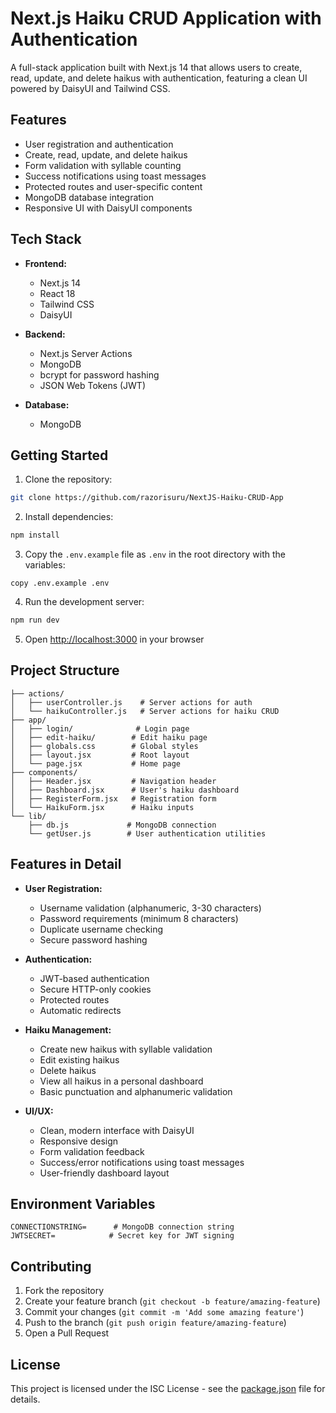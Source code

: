 # Next.js Haiku CRUD Application with Authentication

A full-stack application built with Next.js 14 that allows users to create, read, update, and delete haikus with authentication, featuring a clean UI powered by DaisyUI and Tailwind CSS.

## Features

- User registration and authentication
- Create, read, update, and delete haikus
- Form validation with syllable counting
- Success notifications using toast messages
- Protected routes and user-specific content
- MongoDB database integration
- Responsive UI with DaisyUI components

## Tech Stack

- **Frontend:**
  - Next.js 14
  - React 18
  - Tailwind CSS
  - DaisyUI
- **Backend:**
  - Next.js Server Actions
  - MongoDB
  - bcrypt for password hashing
  - JSON Web Tokens (JWT)

- **Database:**
  - MongoDB

## Getting Started

1. Clone the repository:

```bash
git clone https://github.com/razorisuru/NextJS-Haiku-CRUD-App
```

2. Install dependencies:

```bash
npm install
```

3. Copy the `.env.example` file as `.env` in the root directory with the variables:

```env
copy .env.example .env
```

4. Run the development server:

```bash
npm run dev
```

5. Open [http://localhost:3000](http://localhost:3000) in your browser

## Project Structure

```
├── actions/
│   ├── userController.js    # Server actions for auth
│   └── haikuController.js   # Server actions for haiku CRUD
├── app/
│   ├── login/              # Login page
│   ├── edit-haiku/        # Edit haiku page
│   ├── globals.css        # Global styles
│   ├── layout.jsx         # Root layout
│   └── page.jsx           # Home page
├── components/
│   ├── Header.jsx         # Navigation header
│   ├── Dashboard.jsx      # User's haiku dashboard
│   ├── RegisterForm.jsx   # Registration form
│   └── HaikuForm.jsx      # Haiku inputs
└── lib/
    ├── db.js             # MongoDB connection
    └── getUser.js        # User authentication utilities
```

## Features in Detail

- **User Registration:**
  - Username validation (alphanumeric, 3-30 characters)
  - Password requirements (minimum 8 characters)
  - Duplicate username checking
  - Secure password hashing

- **Authentication:**
  - JWT-based authentication
  - Secure HTTP-only cookies
  - Protected routes
  - Automatic redirects

- **Haiku Management:**
  - Create new haikus with syllable validation
  - Edit existing haikus
  - Delete haikus
  - View all haikus in a personal dashboard
  - Basic punctuation and alphanumeric validation

- **UI/UX:**
  - Clean, modern interface with DaisyUI
  - Responsive design
  - Form validation feedback
  - Success/error notifications using toast messages
  - User-friendly dashboard layout

## Environment Variables

```env
CONNECTIONSTRING=      # MongoDB connection string
JWTSECRET=            # Secret key for JWT signing
```

## Contributing

1. Fork the repository
2. Create your feature branch (`git checkout -b feature/amazing-feature`)
3. Commit your changes (`git commit -m 'Add some amazing feature'`)
4. Push to the branch (`git push origin feature/amazing-feature`)
5. Open a Pull Request

## License

This project is licensed under the ISC License - see the [package.json](package.json) file for details.
